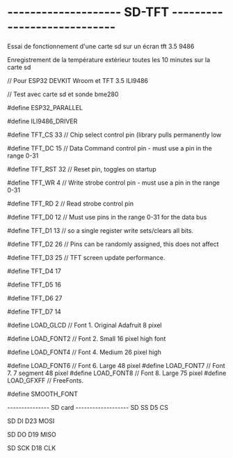 # -------------------- SD-TFT ----------------------------
 
Essai de fonctionnement d'une carte sd sur un écran tft 3.5 9486

Enregistrement de la température extérieur toutes les 10 minutes sur la carte sd


// Pour ESP32 DEVKIT Wroom et TFT 3.5 ILI9486

// Test avec carte sd et sonde bme280

#define ESP32_PARALLEL

#define ILI9486_DRIVER

#define TFT_CS 33 // Chip select control pin (library pulls permanently low

#define TFT_DC 15 // Data Command control pin - must use a pin in the range 0-31

#define TFT_RST 32 // Reset pin, toggles on startup

#define TFT_WR 4 // Write strobe control pin - must use a pin in the range 0-31

#define TFT_RD 2 // Read strobe control pin

#define TFT_D0 12 // Must use pins in the range 0-31 for the data bus

#define TFT_D1 13 // so a single register write sets/clears all bits.

#define TFT_D2 26 // Pins can be randomly assigned, this does not affect

#define TFT_D3 25 // TFT screen update performance.

#define TFT_D4 17

#define TFT_D5 16

#define TFT_D6 27

#define TFT_D7 14

#define LOAD_GLCD   // Font 1. Original Adafruit 8 pixel

#define LOAD_FONT2  // Font 2. Small 16 pixel high font

#define LOAD_FONT4  // Font 4. Medium 26 pixel high

#define LOAD_FONT6  // Font 6. Large 48 pixel
#define LOAD_FONT7  // Font 7. 7 segment 48 pixel
#define LOAD_FONT8  // Font 8. Large 75 pixel
#define LOAD_GFXFF  // FreeFonts.

#define SMOOTH_FONT

--------------- SD card -------------------
SD SS  D5 CS

SD DI D23 MOSI

SD DO D19 MISO

SD SCK  D18 CLK